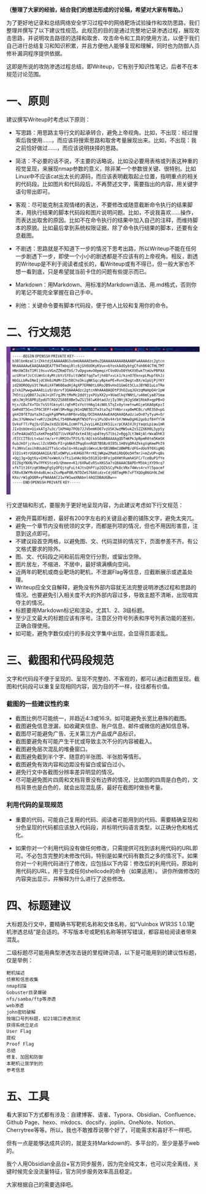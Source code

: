 

**（整理了大家的经验，结合我们的想法形成的讨论稿，希望对大家有帮助。）**

为了更好地记录和总结网络安全学习过程中的网络靶场试验操作和攻防思路，我们整理并撰写了以下建议性规范。此规范的目的是通过完整地记录渗透过程，展现攻击思路，并说明攻击路径的选择和取舍、攻击命令和工具的使用方法，以便于我们自己进行总结复习和知识积累，并且方便他人能够复现和理解，同时也为防御人员修补漏洞程序提供依据。

这即是所说的攻防渗透过程总结，即Writeup，它有别于知识性笔记，后者不在本规范讨论范围。

# 一、原则

建议撰写Writeup时考虑以下原则：

- 写思路：用思路主导行文的起承转合，避免上帝视角。比如，不出现：经过搜索后我使用......，而应该将搜索思路和取舍考量展现出来。比如，不出现：我之前恰好做过......，而应该说明抉择的思路。

- 简洁：不必要的话不说，不主要的话略说。比如没必要用表格或列表这种重的视觉呈现，来展现nmap参数的意义，除非某一个参数很关键、很特别。比如Linux中不应该cat出太长的源码，而应该表明截取起止位置，指明重点的相关的代码段。比如图片和代码段后，不再赘述文字，需要指出的内容，用关键字语句带出即可。

- 客观：尽可能克制主观情绪的表达，不要修改或随意截断命令执行的结果脚本，用执行结果的脚本代码段和图片说明问题。比如，不说我喜欢......操作，而表达出取舍的原因。比如不在命令执行的结果中加入自己的注释，而维持脚本的原貌。比如最后拿到系统权限证据，除了命令执行结果的脚本，还要有全息截图。

- 不剧透：思路就是不知道下一步的情况下思考出路，所以Writeup不能在任何一步剧透下一步，即使一个小小的剧透都是不应该有的上帝视角。相反，剧透的Writeup是不利于阅读者成长的，看Writeup或有不得已，但一般大家也不想一看到底，只是希望就当前卡住的问题有些提示而已。

- Markdown：用Markdown、用标准的Markdown语法、用.md格式，否则你的笔记不能完全掌握在自己手中。

- 利他：关键命令要有脚本代码段，便于他人比较和复用你的命令。

# 二、行文规范

<img src="https://raw.githubusercontent.com/GTCVIPER/pic/master/img/%E5%B1%8F%E5%B9%95%E6%88%AA%E5%9B%BE%202023-04-05%20144854.png" style="zoom:67%;" />

行文逻辑和形式，要服务于更好地呈现内容，为此建议考虑如下行文规范：

- 避免开篇即标题，最好有200字左右的关键且必要的铺陈文字，避免太突兀。
- 避免一个章节内没有统领的文字，而都是列项的情况，但也不用因形害意，注意到这点即可。
- 不建议段首空两格，以避免图、文、代码混排的情况下，页面参差不齐。有公文格式要求的除外。
- 图、文、代码段之间和前后用空行分割，或留出空隙。
- 图片居左，不缩进、不居中，最好填满横向空间。
- 近两年的靶机或商业靶场的靶机，不泄漏Flag等信息，应截断展示或遮盖处理。
- Writeup应全文自解释，避免没有外部内容就无法完整说明渗透过程和思路的情况。也要避免引入相关度不大的外部内容过多，导致主题不清晰，出现喧宾夺主的情况。
- 标题要用Markdown标记和渲染，尤其1、2、3级标题。
- 至少正文最大的标题应该有序号。注意区分符号列表和序号列表功能的差别，正确合理使用。
- 如可能，避免字数仅成行的多段文字集中出现，会显得页面凌乱。

# 三、截图和代码段规范

文字和代码段不便于呈现的、呈现不完整的、不客观的，都可以通过截图呈现。截图和代码段可以重复呈现相同内容，因为目的不一样，往往都有价值。

### 截图的一些建议性约束

- 截图比例尽可能统一，并趋近4:3或16:9。如可能避免长宽比悬殊的截图。
- 截图避免信息泄漏，如收藏夹信息、账户信息、邮件或微信的通知信息等。
- 截图尽可能避免广告、无关第三方产品或产品标识，
- 截图要避免有可能产生干扰或导致主次不分的内容被截入。
- 截图避免层次混乱的堆叠窗口。
- 截图避免截到半个字、随意的半张图、半张脸等情形。
- 截图避免有效内容和边距没有留白或留白过小。
- 避免行文中各截图分辨率差异明显的情况。
- 尽可能避免图片四周和文档背景没有边界的情况，比如图的四周是白色的，文档背景也是白色的，就会出现混乱感，最好在截图时做些考量。

### 利用代码的呈现规范

- 重要的代码，可能自己复用的代码、阅读者可能用到的代码、需要精确呈现和分色呈现的代码都应该放入代码段，并标明代码语言类型，以正确分色和格式化。

- 如果你对一个利用代码没有做任何修改，只需提供可找到该利用代码的URL即可。不必包含完整的未修改代码，特别是如果代码有数页之多的情况下。如果你对一个利用代码进行了修改，应包括以下内容：修改后的利用代码，原始利用代码的URL，用于生成任何shellcode的命令（如果适用）。 讲你所做修改的内容突出显示，并解释为什么进行了这些修改。

# 四、标题建议

大标题及行文中，要精确书写靶机名称和文体名称，如“Vulnbox W1R3S 1.0.1靶机渗透总结”是合适的。不写版本号或靶机名称等拼写错误，都容易给阅读者带来混乱。

二级标题尽可能用典型渗透攻击链的里程碑词语，以下是可能用到的建议性标题，仅是举例：

```
靶机描述
侦察和信息收集
nmap扫描
Gobuster目录爆破
nfs/samba/ftp等渗透
web渗透
john密码破解
按端口号列标题，如21端口渗透测试
获得系统立足点
User Flag
提权
Proof Flag
总结
修复、加固和防御
本靶机让我学到的
参考信息
```

# 五、工具

看大家如下方式都有涉及：自建博客、语雀、Typora、Obsidian、Confluence、Github Page、hexo、mkdocs、docsify、joplin、OneNote、Notion、Cherrytree等等。所以，我也不敢推荐说哪个好了，可能需求和喜好不一样吧。

但有一点是能够达成共识的，就是支持Markdown的、多平台的，至少是基于web的。

我个人用Obsidian全品台+官方同步服务，因为完全纯文本，也可以完全离线，关键时候完全没流量特征，官方同步服务效率高且稳定。

大家根据自己的需要选择吧。

